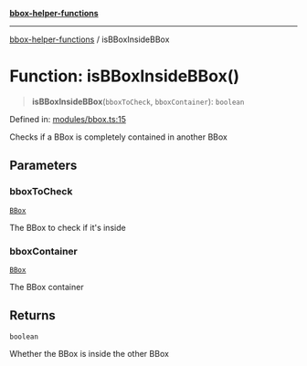 [**bbox-helper-functions**](../README.md)

***

[bbox-helper-functions](../README.md) / isBBoxInsideBBox

# Function: isBBoxInsideBBox()

> **isBBoxInsideBBox**(`bboxToCheck`, `bboxContainer`): `boolean`

Defined in: [modules/bbox.ts:15](https://github.com/alrico88/bbox-helper-functions/blob/master/src/modules/bbox.ts#L15)

Checks if a BBox is completely contained in another BBox

## Parameters

### bboxToCheck

[`BBox`](../type-aliases/BBox.md)

The BBox to check if it's inside

### bboxContainer

[`BBox`](../type-aliases/BBox.md)

The BBox container

## Returns

`boolean`

Whether the BBox is inside the other BBox
